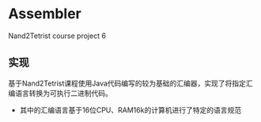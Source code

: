 # Assembler
Nand2Tetrist course project 6
## 实现
基于Nand2Tetrist课程使用Java代码编写的较为基础的汇编器，实现了将指定汇编语言转换为可执行二进制代码。
- 其中的汇编语言基于16位CPU、RAM16k的计算机进行了特定的语言规范
